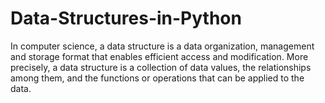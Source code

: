 # Data-Structures-in-Python

In computer science, a data structure is a data organization, management and storage format that enables efficient access and modification. More precisely, a data structure is a collection of data values, the relationships among them, and the functions or operations that can be applied to the data.
